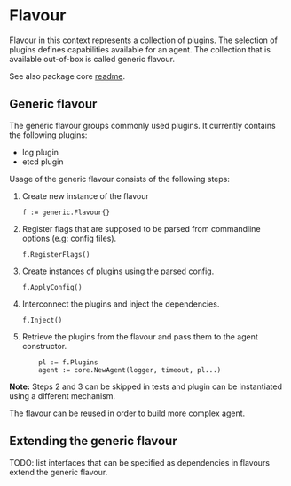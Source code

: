 # Flavour

Flavour in this context represents a collection of plugins. The selection of plugins defines capabilities
available for an agent. The collection that is available out-of-box is called generic flavour.

See also package core [readme](../README.md).

## Generic flavour

The generic flavour groups commonly used plugins. It currently contains the following plugins:

- log plugin
- etcd plugin

Usage of the generic flavour consists of the following steps:

1. Create new instance of the flavour

    ```f := generic.Flavour{}```
  
2. Register flags that are supposed to be parsed from commandline options (e.g: config files).
   
    ```f.RegisterFlags()```
  
3. Create instances of plugins using the parsed config.
   
    ```f.ApplyConfig()```

4. Interconnect the plugins and inject the dependencies.
   
   ```f.Inject()```

5. Retrieve the plugins from the flavour and pass them to the agent constructor.

   ```
       pl := f.Plugins
       agent := core.NewAgent(logger, timeout, pl...)
   ```
    
**Note:**
Steps 2 and 3 can be skipped in tests and plugin can be instantiated using a different mechanism.
 
The flavour can be reused in order to build more complex agent.

## Extending the generic flavour

TODO:
  list interfaces that can be specified as dependencies in flavours extend the generic flavour.